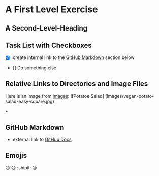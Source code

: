 # A First Level Exercise

## A Second-Level-Heading

## Task List with Checkboxes

- [X] create internal link to the [GitHub Markdown](#github-markdown) section below
- [] Do something else

## Relative Links to Directories and Image Files

Here is an image from [images](/images/):
![Potatoe Salad] (images/vegan-potato-salad-easy-square.jpg)

~
## GitHub Markdown 

- external link to [GitHub Docs](https://docs.github.com/en/get-started/writing-on-github/getting-started-with-writing-and-formatting-on-github/basic-writing-and-formatting-syntax)


## Emojis
:smile:
:laughing:
:shipit:
:wink:
